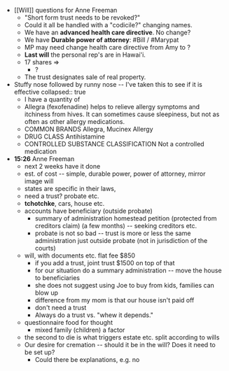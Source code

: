 - [[Will]] questions for Anne Freeman
	- "Short form trust needs to be revoked?"
	- Could it all be handled with a "codicile?" changing names.
	- We have an **advanced health care directive**. No change?
	- We have **Durable power of attorney**: #Bill / #Marypat
	- MP may need change health care directive from Amy to ?
	- **Last will** the personal rep's are in Hawai'i.
	- 17 shares =>
		- ?
	- The trust designates sale of real property.
- Stuffy nose followed by runny nose -- I've taken this to see if it is effective
  collapsed:: true
	- I have a quantity of
	- Allegra (fexofenadine) helps to relieve allergy symptoms and itchiness from hives. It can sometimes cause sleepiness, but not as often as other allergy medications.
	- COMMON BRANDS
	  Allegra, Mucinex Allergy
	- DRUG CLASS
	  Antihistamine
	- CONTROLLED SUBSTANCE CLASSIFICATION
	  Not a controlled medication
- **15:26** Anne Freeman
	- next 2 weeks have it done
	- est. of cost -- simple, durable power, power of attorney, mirror image will
	- states are specific in their laws,
	- need a trust? probate etc.
	- **tchotchke**, cars, house etc.
	- accounts have beneficiary (outside probate)
		- summary of administration homestead petition (protected from creditors claim) (a few months) -- seeking creditors etc.
		- probate is not so bad -- trust is more or less the same administration just outside probate (not in jurisdiction of the courts)
	- will, with documents etc. flat fee $850
		- if you add a trust, joint trust $1500 on top of that
		- for our situation do a summary administration -- move the house to beneficiaries
		- she does not suggest using Joe to buy from kids, families can blow up
		- difference from my mom is that our house isn't paid off
		- don't need a trust
		- Always do a trust vs. "whew it depends."
	- questionnaire food for thought
		- mixed family (children) a factor
	- the second to die is what triggers estate etc. split according to wills
	- Our desire for cremation -- should it be in the will? Does it need to be set up?
		- Could there be explanations, e.g. no